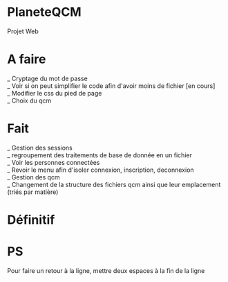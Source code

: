 PlaneteQCM
==========

Projet Web


A faire
=======
_ Cryptage du mot de passe  
_ Voir si on peut simplifier le code afin d'avoir moins de fichier [en cours]  
_ Modifier le css du pied de page  
_ Choix du qcm  




Fait
====
_ Gestion des sessions  
_ regroupement des traitements de base de donnée en un fichier  
_ Voir les personnes connectées  
_ Revoir le menu afin d'isoler connexion, inscription, deconnexion  
_ Gestion des qcm  
_ Changement de la structure des fichiers qcm ainsi que leur emplacement (triés par matière)  

  
  
  
  
Définitif
=========





PS
==
Pour faire un retour à la ligne, mettre deux espaces à la fin de la ligne
